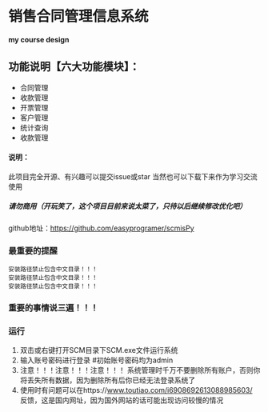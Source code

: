 # 销售合同管理信息系统
#### my course design

## 功能说明【六大功能模块】：

- 合同管理
- 收款管理
- 开票管理
- 客户管理
- 统计查询
- 收款管理

#### 说明：
此项目完全开源、有兴趣可以提交issue或star
当然也可以下载下来作为学习交流使用
##### 请勿商用（开玩笑了，这个项目目前来说太菜了，只待以后继续修改优化吧）
github地址：https://github.com/easyprogramer/scmisPy


### 最重要的提醒
    安装路径禁止包含中文目录！！！
    安装路径禁止包含中文目录！！！
    安装路径禁止包含中文目录！！！
### 重要的事情说三遍！！！

### 运行
1. 双击或右键打开SCM目录下SCM.exe文件运行系统
2. 输入账号密码进行登录 #初始账号密码均为admin
3. 注意！！！注意！！！注意！！！ 系统管理时千万不要删除所有账户，否则你将丢失所有数据，因为删除所有后你已经无法登录系统了
4. 使用时有问题可以在https://www.toutiao.com/i6908692613088985603/
反馈，这是国内网址，因为国外网站的话可能出现访问较慢的情况
